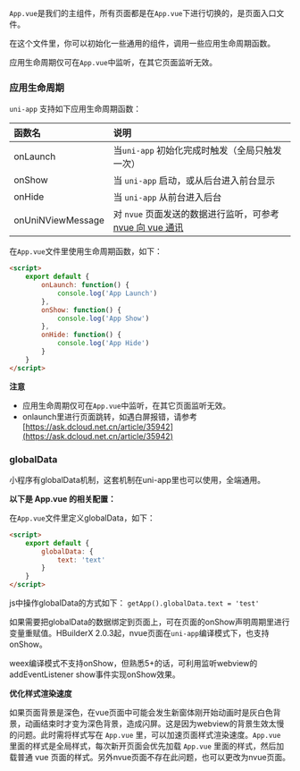 `App.vue`是我们的主组件，所有页面都是在`App.vue`下进行切换的，是页面入口文件。

在这个文件里，你可以初始化一些通用的组件，调用一些应用生命周期函数。

应用生命周期仅可在`App.vue`中监听，在其它页面监听无效。
### 应用生命周期

`uni-app` 支持如下应用生命周期函数：

|函数名						|说明																																												|
|:-								|:-																																													|
|onLaunch					|当`uni-app` 初始化完成时触发（全局只触发一次）																							|
|onShow						|当 `uni-app` 启动，或从后台进入前台显示																										|
|onHide						|当 `uni-app` 从前台进入后台																																|
|onUniNViewMessage|对 `nvue` 页面发送的数据进行监听，可参考 [nvue 向 vue 通讯](/use-weex?id=nvue-向-vue-通讯)	|

在`App.vue`文件里使用生命周期函数，如下：

```html
<script>  
    export default {  
        onLaunch: function() {  
            console.log('App Launch')  
        },  
        onShow: function() {  
            console.log('App Show')  
        },  
        onHide: function() {  
            console.log('App Hide')  
        }  
    }  
</script>  
```

**注意**
- 应用生命周期仅可在`App.vue`中监听，在其它页面监听无效。
- onlaunch里进行页面跳转，如遇白屏报错，请参考[https://ask.dcloud.net.cn/article/35942](https://ask.dcloud.net.cn/article/35942)

### globalData
小程序有globalData机制，这套机制在uni-app里也可以使用，全端通用。

**以下是 App.vue 的相关配置：**

在`App.vue`文件里定义globalData，如下：

```html
<script>  
    export default {  
        globalData: {  
            text: 'text'  
        }
    }  
</script>  
```

js中操作globalData的方式如下：
`getApp().globalData.text = 'test'`

如果需要把globalData的数据绑定到页面上，可在页面的onShow声明周期里进行变量重赋值。HBuilderX 2.0.3起，nvue页面在`uni-app`编译模式下，也支持onShow。

weex编译模式不支持onShow，但熟悉5+的话，可利用监听webview的addEventListener show事件实现onShow效果。

**优化样式渲染速度**

如果页面背景是深色，在vue页面中可能会发生新窗体刚开始动画时是灰白色背景，动画结束时才变为深色背景，造成闪屏。这是因为webview的背景生效太慢的问题。此时需将样式写在 `App.vue` 里，可以加速页面样式渲染速度。`App.vue` 里面的样式是全局样式，每次新开页面会优先加载 `App.vue` 里面的样式，然后加载普通 vue 页面的样式。另外nvue页面不存在此问题，也可以更改为nvue页面。

